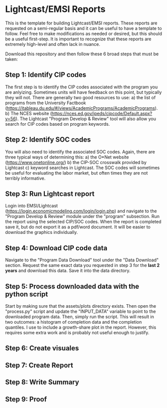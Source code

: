 # Lightcast/EMSI Reports
This is the template for building Lightcast/EMSI reports. These reports are requested on a semi-regular basis and it can be useful to have a template to follow. Feel free to make modifications as needed or desired, but this should be a useful first-step. It is important to recognize that these reports are extremely high-level and often lack in nuance. 

Download this repository and then follow these 6 broad steps that must be taken:
## Step 1: Identify CIP codes
The first step is to identify the CIP codes associated with the program you are anlyizing. Sometimes units will have feedback on this point, but typically they will not. There are generally two good resources to use: a) the list of programs from the University Factbook (https://itableau.du.edu/#/views/AcademicPrograms/AcademicPrograms). b) The NCES website (https://nces.ed.gov/ipeds/cipcode/Default.aspx?y=56). The Lightcast "Program Develop & Review" tool will also allow you search for CIP codes based on program keywords.

## Step 2: Identify SOC codes
You will also need to identify the associated SOC codes. Again, there are three typical ways of determining this: a) the O\*Net website (https://www.onetonline.org/) b) the CIP-SOC crosswalk provided by Lightcast c) keyword searches in Lightcast. The SOC codes will sometimes be useful for evaluating the labor market, but often times they are not terribly informative.

## Step 3: Run Lightcast report
Login into EMSI/Lightcast (https://login.economicmodeling.com/login/login.php) and navigate to the "Program Develop & Review" module under the "program" subsection. Run the report using the selected CIP/SOC codes. When the report is completed save it, but do not export it as a pdf/word document. It will be easier to download the graphics individually.

## Step 4: Download CIP code data
Navigate to the "Program Data Download" tool under the "Data Download" section. Request the same exact data you requested in step 3 for the <b>last 2 years</b> and download this data. Save it into the data directory.

## Step 5: Process downloaded data with the python script
Start by making sure that the assets/plots directory exists. Then open the "process.py" script and update the "INPUT_DATA" variable to point to the downloaded program data. Then, simply run the script. This will result in two outcomes: a histogram of completion data and the completion quantiles. I use to include a growth-share plot in the report. However, this requires some extra work and is probably not useful enough to justify.

## Step 6: Create visuales

## Step 7: Create Report

## Step 8: Write Summary

## Step 9: Proof
